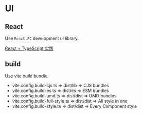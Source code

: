 # UI

## React

Use `React.FC` development ui library.

[React + TypeScript 实践](https://zhuanlan.zhihu.com/p/365964861)

## build

Use vite build bundle. 

- vite.config.build-cjs.ts => dist/lib => CJS bundles
- vite.config.build-es.ts => dist/es => ESM bundles
- vite.config.build-umd.ts => dist/dist => UMD bundles
- vite.config.build-full-style.ts => dist/dist => All style in one
- vite.config.build-style.ts => dist/dist => Every Component style